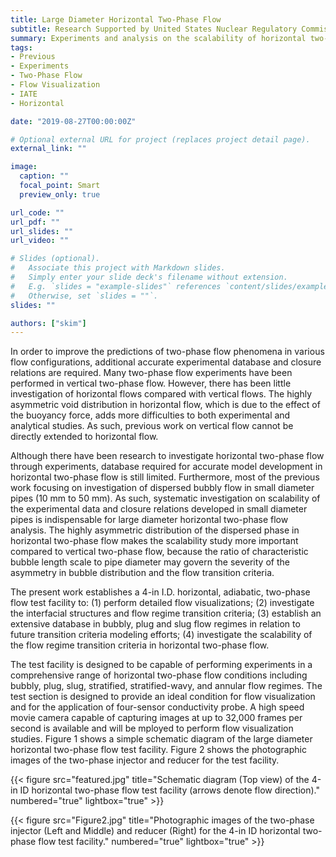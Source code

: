 ```yaml
---
title: Large Diameter Horizontal Two-Phase Flow
subtitle: Research Supported by United States Nuclear Regulatory Commission
summary: Experiments and analysis on the scalability of horizontal two-phase closure relations
tags:
- Previous
- Experiments
- Two-Phase Flow
- Flow Visualization
- IATE
- Horizontal

date: "2019-08-27T00:00:00Z"

# Optional external URL for project (replaces project detail page).
external_link: ""

image:
  caption: ""
  focal_point: Smart
  preview_only: true

url_code: ""
url_pdf: ""
url_slides: ""
url_video: ""

# Slides (optional).
#   Associate this project with Markdown slides.
#   Simply enter your slide deck's filename without extension.
#   E.g. `slides = "example-slides"` references `content/slides/example-slides.md`.
#   Otherwise, set `slides = ""`.
slides: ""

authors: ["skim"]
---
```


In order to improve the predictions of two-phase flow phenomena in various flow configurations, additional accurate experimental database and closure relations are required. Many two-phase flow experiments have been performed in vertical two-phase flow. However, there has been little investigation of horizontal flows compared with vertical flows. The highly asymmetric void distribution in horizontal flow, which is due to the effect of the buoyancy force, adds more difficulties to both experimental and analytical studies. As such, previous work on vertical flow cannot be directly extended to horizontal flow.

Although there have been research to investigate horizontal two-phase flow through experiments, database required for accurate model development in horizontal two-phase flow is still limited. Furthermore, most of the previous work focusing on investigation of dispersed bubbly flow in small diameter pipes (10 mm to 50 mm). As such, systematic investigation on scalability of the experimental data and closure relations developed in small diameter pipes is indispensable for large diameter horizontal two-phase flow analysis. The highly asymmetric distribution of the dispersed phase in horizontal two-phase flow makes the scalability study more important compared to vertical two-phase flow, because the ratio of characteristic bubble length scale to pipe diameter may govern the severity of the asymmetry in bubble distribution and the flow transition criteria.

The present work establishes a 4-in I.D. horizontal, adiabatic, two-phase flow test facility to: (1) perform detailed flow visualizations; (2) investigate the interfacial structures and flow regime transition criteria; (3) establish an extensive database in bubbly, plug and slug flow regimes in relation to future transition criteria modeling efforts; (4) investigate the scalability of the flow regime transition criteria in horizontal two-phase flow.

The test facility is designed to be capable of performing experiments in a comprehensive range of horizontal two-phase flow conditions including bubbly, plug, slug, stratified, stratified-wavy, and annular flow regimes. The test section is designed to provide an ideal condition for flow visualization and for the application of four-sensor conductivity probe. A high speed movie camera capable of capturing images at up to 32,000 frames per second is available and will be mployed to perform flow visualization studies. Figure 1 shows a simple schematic diagram of the large diameter horizontal two-phase flow test facility. Figure 2 shows the photographic images of the two-phase injector and reducer for the test facility.

{{< figure src="featured.jpg" title="Schematic diagram (Top view) of the 4-in ID horizontal two-phase flow test facility (arrows denote flow direction)." numbered="true" lightbox="true" >}}

{{< figure src="Figure2.jpg" title="Photographic images of the two-phase injector (Left and Middle) and reducer (Right) for the 4-in ID horizontal two-phase flow test facility." numbered="true" lightbox="true" >}}

